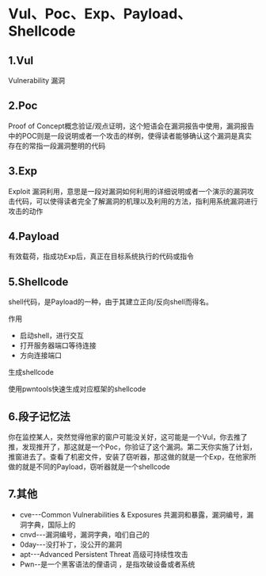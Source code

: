 # Vul、Poc、Exp、Payload、Shellcode



## 1.Vul

Vulnerability 漏洞

## 2.Poc

Proof of Concept概念验证/观点证明，这个短语会在漏洞报告中使用，漏洞报告中的POC则是一段说明或者一个攻击的样例，使得读者能够确认这个漏洞是真实存在的常指一段漏洞整明的代码

## 3.Exp

Exploit  漏洞利用，意思是一段对漏洞如何利用的详细说明或者一个演示的漏洞攻击代码，可以使得读者完全了解漏洞的机理以及利用的方法，指利用系统漏洞进行攻击的动作

## 4.Payload

有效载荷，指成功Exp后，真正在目标系统执行的代码或指令

## 5.Shellcode

shell代码，是Payload的一种，由于其建立正向/反向shell而得名。

作用

* 启动shell，进行交互
* 打开服务器端口等待连接
* 方向连接端口

生成shellcode

使用pwntools快速生成对应框架的shellcode

 

## 6.段子记忆法

你在监控某人，突然觉得他家的窗户可能没关好，这可能是一个Vul，你去推了推，发现推开了，那这就是一个Poc，你验证了这个漏洞。第二天你实施了计划，推窗进去了。查看了机密文件，安装了窃听器，那这做的就是一个Exp，在他家所做的就是不同的Payload，窃听器就是一个shellcode

  

## 7.其他

- cve---Common Vulnerabilities & Exposures 共漏洞和暴露，漏洞编号，漏洞字典，国际上的
- cnvd---漏洞编号，漏洞字典，咱们自己的
- 0day---没打补丁，没公开的漏洞
- apt---Advanced Persistent Threat 高级可持续性攻击
- Pwn--是一个黑客语法的俚语词 ，是指攻破设备或者系统